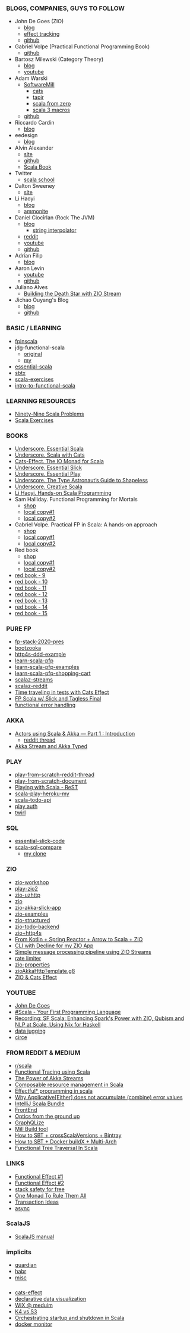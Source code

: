 ### BLOGS, COMPANIES, GUYS TO FOLLOW
- John De Goes (ZIO)
  - [blog](http://degoes.net)
   - [effect tracking](https://degoes.net/articles/no-effect-tracking)
  - [github](https://github.com/jdegoes)
- Gabriel Volpe (Practical Functional Programming Book)
  - [github](https://github.com/gvolpe)
- Bartosz Milewski (Category Theory)
  - [blog](https://bartoszmilewski.com/2014/10/28/category-theory-for-programmers-the-preface/)
  - [youtube](https://www.youtube.com/user/DrBartosz/playlists)
- Adam Warski
  - [SoftwareMill](http://www.softwaremill.com)
    - [cats](https://blog.softwaremill.com/9-tips-about-using-cats-in-scala-you-might-want-to-know-e1bafd365f88)
    - [tapir](https://blog.softwaremill.com/three-easy-endpoints-a6cbd52b0a6e)
    - [scala from zero](https://softwaremill.com/scala/)
    - [scala 3 macros](https://blog.softwaremill.com/starting-with-scala-3-macros-a-short-tutorial-88e9d2b2584c)
  - [github](https://github.com/adamw)
- Riccardo Cardin
  - [blog](http://rcardin.github.io)
- eedesign 
  - [blog](http://eed3si9n.com)
- Alvin Alexander
  - [site](https://alvinalexander.com/scala)
  - [github](https://github.com/alvinj)
  - [Scala Book](https://alvinalexander.com/scala/scala-book-free/)
- Twitter
  - [scala school](https://twitter.github.io/scala_school/)
- Dalton Sweeney
  - [site](https://daltyboy11.github.io)
- Li Haoyi
  - [blog](http://www.lihaoyi.com)
  - [ammonite](https://www.lihaoyi.com/post/WorkingwithDatabasesusingScalaandQuill.html#ammonite)
- Daniel Ciocîrlan (Rock The JVM)
  - [blog](https://rockthejvm.com/blog/)
    - [string interpolator](https://rockthejvm.com/blog/208610/custom-interpolator)
  - [reddit](https://www.reddit.com/user/danielciocirlan/)
  - [youtube](https://www.youtube.com/playlist?list=PLmtsMNDRU0BxryRX4wiwrTZ661xcp6VPM)
  - [github](https://github.com/rockthejvm)
- Adrian Filip
  - [blog](https://adrianfilip.com)
- Aaron Levin
  - [youtube](https://www.youtube.com/watch?v=Nm4OIhjjA2o)
  - [github](https://gist.github.com/aaronlevin/d3911ba50d8f5253c85d2c726c63947b)
- Juliano Alves
  - [Building the Death Star with ZIO Stream](https://juliano-alves.com/2020/05/04/deathstar-zio-stream/)
- Jichao Ouyang's Blog
  - [blog](https://blog.oyanglul.us)
  - [github](https://github.com/jcouyang)

### BASIC / LEARNING
- [fpinscala](https://github.com/alexr007/fpinscala.git)
- jdg-functional-scala
  - [original](https://github.com/jdegoes/functional-scala.git)
  - [my](https://github.com/alexr007/functional-scala.git)
- [essential-scala](https://github.com/alexr007/essential-scala.git)
- [sbtx](https://github.com/alexr007/sbtx.git)
- [scala-exercises](https://github.com/alexr007/scala-exercises.git)
- [intro-to-functional-scala](https://github.com/alexr007/intro-to-functional-scala.git)

### LEARNING RESOURCES
- [Ninety-Nine Scala Problems](http://aperiodic.net/phil/scala/s-99/)
- [Scala Exercises](https://www.scala-exercises.org)

### BOOKS
- [Underscore. Essential Scala](https://books.underscore.io/essential-scala/essential-scala.html)
- [Underscore. Scala with Cats](https://www.scalawithcats.com/dist/scala-with-cats.html)
- [Cats-Effect. The IO Monad for Scala](https://typelevel.org/cats-effect/tutorial/tutorial.html)
- [Underscore. Essential Slick](https://books.underscore.io/essential-slick/essential-slick-3.html)
- [Underscore. Essential Play](https://books.underscore.io/essential-play/essential-play.html)
- [Underscore. The Type Astronaut’s Guide to Shapeless](https://books.underscore.io/shapeless-guide/shapeless-guide.html)
- [Underscore. Creative Scala](https://www.creativescala.org/creative-scala.html)
- [Li Haoyi. Hands-on Scala Programming](https://www.handsonscala.com/chapter-1-hands-on-scala.html)
- Sam Halliday. Functional Programming for Mortals
  - [shop](https://leanpub.com/fpmortals)
  - [local copy#1](../../../../../Dropbox/_books/_NEW_BOUGHT_2020/fpmortals.pdf)
  - [local copy#2](../../../../Dropbox/_books/_NEW_BOUGHT_2020/fpmortals.pdf)
- Gabriel Volpe. Practical FP in Scala: A hands-on approach
  - [shop](https://leanpub.com/pfp-scala)
  - [local copy#1](../../../../../Dropbox/_books/_NEW_BOUGHT_2020/pfp-scala.pdf)
  - [local copy#2](../../../../Dropbox/_books/_NEW_BOUGHT_2020/pfp-scala.pdf)
- Red book
  - [shop](https://livebook.manning.com/book/functional-programming-in-scala)
  - [local copy#1](../../../../../Dropbox/_books/_NEW_BOUGHT_2020/Functional_Programming_in_Scala.pdf)
  - [local copy#2](../../../../Dropbox/_books/_NEW_BOUGHT_2020/Functional_Programming_in_Scala.pdf)
- [red book - 9](https://livebook.manning.com/book/functional-programming-in-scala/chapter-9/)
- [red book - 10](https://livebook.manning.com/book/functional-programming-in-scala/chapter-10/)
- [red book - 11](https://livebook.manning.com/book/functional-programming-in-scala/chapter-11/)
- [red book - 12](https://livebook.manning.com/book/functional-programming-in-scala/chapter-12/)
- [red book - 13](https://livebook.manning.com/book/functional-programming-in-scala/chapter-13/)
- [red book - 14](https://livebook.manning.com/book/functional-programming-in-scala/chapter-14/)
- [red book - 15](https://livebook.manning.com/book/functional-programming-in-scala/chapter-15/)

### PURE FP
- [fp-stack-2020-pres](https://github.com/adamw/fp-stack-2020-pres.git)
- [bootzooka](https://github.com/alexr007/bootzooka.git)
- [http4s-ddd-example](https://github.com/alexr007/http4s-ddd-example.git)
- [learn-scala-pfp](https://github.com/alexr007/learn-scala-pfp.git)
- [learn-scala-pfp-examples](https://github.com/alexr007/pfps-examples.git)
- [learn-scala-pfp-shopping-cart](https://github.com/alexr007/pfps-shopping-cart.git)
- [scalaz-streams](https://gist.github.com/djspiewak/d93a9c4983f63721c41c)
- [scalaz-reddit](https://www.reddit.com/r/scala/comments/ftgqtp/where_can_i_practically_use_fs2/)
- [Time traveling in tests with Cats Effect](https://blog.softwaremill.com/time-traveling-in-tests-with-cats-effect-b22084f6a89)
- [FP Scala w/ Slick and Tagless Final](https://medium.com/panaseer-labs-engineering-data-science/architecting-a-flexible-and-purely-functional-scala-back-end-using-slick-and-tagless-final-97b9754f5817)
- [functional error handling](https://guillaumebogard.dev/posts/functional-error-handling/)

### AKKA
- [Actors using Scala & Akka — Part 1 : Introduction](https://medium.com/@bilalfazlani/actors-using-scala-akka-part-1-introduction-c373f5d45084?source=linkShare-ca25bf2b588d-1589006067&_branch_match_id=788098039642386209)
  - [reddit thread](https://www.reddit.com/r/scala/comments/ggamlh/i_wrote_another_blog_for_beginners_in_the_actor/)
- [Akka Stream and Akka Typed](https://kaplan.dev/articles/akka-stream-coexistence-with-akka-typed/)

### PLAY
- [play-from-scratch-reddit-thread](https://www.reddit.com/r/scala/comments/fx6u4t/play_framework_create_application_from_scratch/)
- [play-from-scratch-document](https://dvirf1.github.io/play-tutorial/)
- [Playing with Scala - ReST](https://medium.com/@pvinchon/playing-with-scala-rest-2dcd85f241cc)
- [scala-play-heroku-my](https://github.com/alexr007/scala-play-heroku.git)
- [scala-todo-api](https://github.com/alexr007/scala-todo-api.git)
- [play auth](https://pedrorijo.com/blog/scala-play-auth/)
- [twirl](https://plippe.github.io/blog/2020/05/01/playing-with-scala-rest-ui.html)

### SQL
- [essential-slick-code](https://github.com/alexr007/essential-slick-code.git)
- [scala-sql-compare](https://github.com/softwaremill/scala-sql-compare.git)
   - [my clone](https://github.com/alexr007/scala-sql-compare.git)

### ZIO
- [zio-workshop](https://github.com/alexr007/zio-workshop.git)
- [play-zio2](https://github.com/alexr007/play-zio.git)
- [zio-uzhttp](https://github.com/alexr007/uzhttp.git)
- [zio](https://github.com/zio/zio.git)
- [zio-akka-slick-app](https://github.com/alexr007/zio-akka-slick-app.git)
- [zio-examples](https://github.com/alexr007/zio-examples.git)
- [zio-structured](https://github.com/alexr007/zio-structured.git)
- [zio-todo-backend](https://github.com/mschuwalow/zio-todo-backend.git)
- [zio+http4s](https://juliano-alves.com/2020/04/20/zio-http4s-a-simple-api-client/)
- [From Kotlin + Spring Reactor + Arrow to Scala + ZIO](https://adrianfilip.com/2020/04/07/moving-from-kotlin-spring-reactor-arrow-to-scala-zio/)
- [CLI with Decline for my ZIO App](https://medium.com/@pascal.mengelt/building-a-cool-cli-with-decline-for-my-zio-app-80e095b2899a)
- [Simple message processing pipeline using ZIO Streams](https://medium.com/@brianxiang/write-a-simple-message-processing-pipeline-using-zio-streams-cb72a3289913)
- [rate limiter](https://medium.com/wix-engineering/building-a-super-easy-rate-limiter-with-zio-88f1ccb49776)
- [zio-properties](https://adrianfilip.com/2020/05/03/zio-properties-a-zio-alternative-to-spring-properties/)
- [zioAkkaHttpTemplate.g8](https://github.com/KaizenLab-ScalaFP/zioAkkaHttpTemplate.g8)
- [ZIO & Cats Effect](https://habr.com/ru/company/oleg-bunin/blog/472386/)

### YOUTUBE
- [John De Goes](https://www.youtube.com/results?search_query=john+de+goes)
- [#Scala - Your First Programming Language](https://www.youtube.com/playlist?list=PLJGDHERh23x-YBJ8LmYU_IGBFflvsKfLu)
- [Recording: SF Scala: Enhancing Spark's Power with ZIO, Qubism and NLP at Scale, Using Nix for Haskell](https://www.youtube.com/watch?v=Ov7WZroBkv0)
- [data jugging](https://www.youtube.com/watch?v=_BxVIXVoNPE&feature=youtu.be)
- [circe](https://www.youtube.com/watch?v=0yMoYU-rodw&feature=youtu.be)

### FROM REDDIT &  MEDIUM
- [r/scala](https://www.reddit.com/r/scala/)
- [Functional Tracing using Scala](https://medium.com/@ayushm4489/functional-tracing-using-scala-dc98b1f2ec5)
- [The Power of Akka Streams](https://aleksandarskrbic.github.io/power-of-akka-streams/)
- [Composable resource management in Scala](https://medium.com/@bszwej/composable-resource-management-in-scala-ce902bda48b2)
- [Effectful* programming in scala](https://www.youtube.com/watch?v=kTsAMzar5Qc&t=89s)
- [Why Applicative[Either] does not accumulate (combine) error values](https://www.reddit.com/r/scala/comments/g7pwo4/why_applicativeeither_does_not_accumulate_combine/)
- [IntelliJ Scala Bundle](https://github.com/JetBrains/intellij-scala-bundle/releases/tag/v2020-04-23)
- [FrontEnd](https://www.reddit.com/r/scala/comments/g5brvk/what_else_can_you_use_to_create_frontends_other/)
- [Optics from the ground up](https://nrinaudo.github.io/optics/)
- [GraphQLize](https://www.graphqlize.org/blog/graphqlize-update-2/)
- [Mill Build tool](https://vimeo.com/409165552)
- [How to SBT + crossScalaVersions + Bintray](https://www.acervera.com/blog/2020/04/sbt-crossversion-release-bintray/)
- [How to SBT + Docker buildX + Multi-Arch](https://www.acervera.com/blog/2020/04/sbt-docker-buildx-multi-arch/index.html)
- [Functional Tree Traversal In Scala](https://medium.com/@muse.mekuria_89677/functional-algorithms-in-scala-3fbb32fd96af)

### LINKS
- [Functional Effect #1](https://www.slideshare.net/pjschwarz/functional-effects-part-1)
- [Functional Effect #2](https://www.slideshare.net/pjschwarz/functional-effects-part-2)
- [stack safety for free](http://functorial.com/stack-safety-for-free/index.pdf)
- [One Monad To Rule Them All](https://www.slideshare.net/jdegoes/one-monad-to-rule-them-all)
- [Transaction Ideas](https://habr.com/ru/post/490612/)
- [async](https://progi.pro/scala-cats-effects-io-async-shift-kak-eto-rabotaet-8408597)

### ScalaJS
- [ScalaJS manual](http://www.lihaoyi.com/hands-on-scala-js/)

### implicits
- [guardian](https://www.theguardian.com/info/developer-blog/2016/dec/22/parental-advisory-implicit-content)
- [habr](https://habr.com/ru/post/354028/)
- [misc](https://github.com/andr83/scalaconfig.git)

###
- [cats-effect](https://typelevel.org/cats-effect/)
- [declarative data visualization](http://haifengl.github.io/vegalite.html)
- [WIX @ meduim](https://medium.com/wix-engineering/6-event-driven-architecture-patterns-part-1-93758b253f47)
- [K4 vs S3](https://www.youtube.com/watch?v=sIL4mduqHe0&feature=youtu.be&list=PLEx5khR4g7PI57l4MJvLlhOJIKHLKghos)
- [Orchestrating startup and shutdown in Scala](https://medium.com/bestmile/orchestrating-startup-and-shutdown-in-scala-f7ad2644835a)
- [docker monitor](https://github.com/vasilmkd/docker-stats-monitor)
